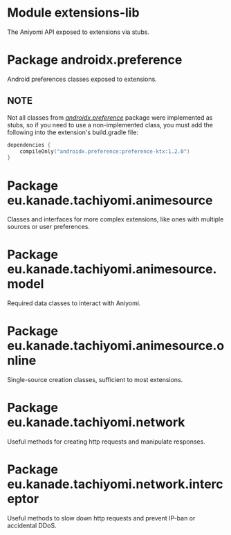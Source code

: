# Module extensions-lib
The Aniyomi API exposed to extensions via stubs.

# Package androidx.preference
Android preferences classes exposed to extensions.

## NOTE
Not all classes from [*androidx.preference*](https://developer.android.com/reference/androidx/preference/package-summary) package
were implemented as stubs, so if you need to use a non-implemented class, you must add the following into the extension's build.gradle file:
```kotlin
dependencies {
    compileOnly("androidx.preference:preference-ktx:1.2.0")
}
```

# Package eu.kanade.tachiyomi.animesource
Classes and interfaces for more complex extensions, like ones with multiple sources or user preferences.

# Package eu.kanade.tachiyomi.animesource.model
Required data classes to interact with Aniyomi.

# Package eu.kanade.tachiyomi.animesource.online
Single-source creation classes, sufficient to most extensions.

# Package eu.kanade.tachiyomi.network
Useful methods for creating http requests and manipulate responses.

# Package eu.kanade.tachiyomi.network.interceptor
Useful methods to slow down http requests and prevent IP-ban or accidental DDoS.

